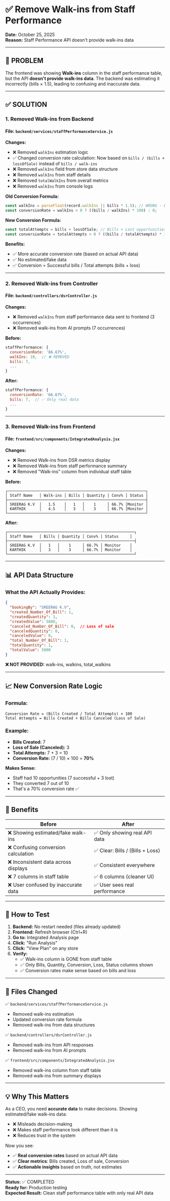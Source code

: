 # ✅ Remove Walk-ins from Staff Performance

**Date:** October 25, 2025  
**Reason:** Staff Performance API doesn't provide walk-ins data

---

## 🐛 **PROBLEM**

The frontend was showing **Walk-ins** column in the staff performance table, but the API **doesn't provide walk-ins data**. The backend was estimating it incorrectly (bills × 1.5), leading to confusing and inaccurate data.

---

## ✅ **SOLUTION**

### **1. Removed Walk-ins from Backend**

#### **File:** `backend/services/staffPerformanceService.js`

**Changes:**
- ❌ Removed `walkIns` estimation logic
- ✅ Changed conversion rate calculation: Now based on `bills / (bills + lossOfSale)` instead of `bills / walk-ins`
- ❌ Removed `walkIns` field from store data structure
- ❌ Removed `walkIns` from staff details
- ❌ Removed `totalWalkIns` from overall metrics
- ❌ Removed `walkIns` from console logs

**Old Conversion Formula:**
```javascript
const walkIns = parseFloat(record.walkIns || bills * 1.5); // WRONG - Estimated!
const conversionRate = walkIns > 0 ? ((bills / walkIns) * 100) : 0;
```

**New Conversion Formula:**
```javascript
const totalAttempts = bills + lossOfSale; // Bills + Lost opportunities
const conversionRate = totalAttempts > 0 ? ((bills / totalAttempts) * 100) : 0;
```

**Benefits:**
- ✅ More accurate conversion rate (based on actual API data)
- ✅ No estimated/fake data
- ✅ Conversion = Successful bills / Total attempts (bills + loss)

---

### **2. Removed Walk-ins from Controller**

#### **File:** `backend/controllers/dsrController.js`

**Changes:**
- ❌ Removed `walkIns` from staff performance data sent to frontend (3 occurrences)
- ❌ Removed walk-ins from AI prompts (7 occurrences)

**Before:**
```javascript
staffPerformance: {
  conversionRate: '66.67%',
  walkIns: 10,  // ❌ REMOVED
  bills: 7,
  ...
}
```

**After:**
```javascript
staffPerformance: {
  conversionRate: '66.67%',
  bills: 7,  // ✅ Only real data
  ...
}
```

---

### **3. Removed Walk-ins from Frontend**

#### **File:** `frontend/src/components/IntegratedAnalysis.jsx`

**Changes:**
- ❌ Removed Walk-ins from DSR metrics display
- ❌ Removed Walk-ins from staff performance summary
- ❌ Removed "Walk-ins" column from individual staff table

**Before:**
```
┌─────────────────────────────────────────────────────────────┐
│ Staff Name   │ Walk-ins │ Bills │ Quantity │ Conv% │ Status │
├─────────────────────────────────────────────────────────────┤
│ SREERAG K.V  │   1.5    │   1   │    1     │ 66.7% │Monitor │
│ KARTHIK      │   4.5    │   3   │    3     │ 66.7% │Monitor │
└─────────────────────────────────────────────────────────────┘
```

**After:**
```
┌────────────────────────────────────────────────────────┐
│ Staff Name   │ Bills │ Quantity │ Conv% │ Status     │
├────────────────────────────────────────────────────────┤
│ SREERAG K.V  │   1   │    1     │ 66.7% │ Monitor    │
│ KARTHIK      │   3   │    3     │ 66.7% │ Monitor    │
└────────────────────────────────────────────────────────┘
```

---

## 📊 **API Data Structure**

### **What the API Actually Provides:**
```json
{
  "bookingBy": "SREERAG K.V",
  "created_Number_Of_Bill": 1,
  "createdQuantity": 1,
  "createdValue": 5000,
  "canceled_Number_Of_Bill": 0,  // Loss of sale
  "canceledQuantity": 0,
  "canceledValue": 0,
  "total_Number_Of_Bill": 1,
  "totalQuantity": 1,
  "totalValue": 5000
}
```

**❌ NOT PROVIDED:** walk-ins, walkins, total_walkins

---

## 📈 **New Conversion Rate Logic**

### **Formula:**
```
Conversion Rate = (Bills Created / Total Attempts) × 100
Total Attempts = Bills Created + Bills Canceled (Loss of Sale)
```

### **Example:**
- **Bills Created:** 7
- **Loss of Sale (Canceled):** 3
- **Total Attempts:** 7 + 3 = 10
- **Conversion Rate:** (7 / 10) × 100 = **70%**

**Makes Sense:**
- Staff had 10 opportunities (7 successful + 3 lost)
- They converted 7 out of 10
- That's a 70% conversion rate ✅

---

## 🎯 **Benefits**

| Before | After |
|--------|-------|
| ❌ Showing estimated/fake walk-ins | ✅ Only showing real API data |
| ❌ Confusing conversion calculation | ✅ Clear: Bills / (Bills + Loss) |
| ❌ Inconsistent data across displays | ✅ Consistent everywhere |
| ❌ 7 columns in staff table | ✅ 6 columns (cleaner UI) |
| ❌ User confused by inaccurate data | ✅ User sees real performance |

---

## 🚀 **How to Test**

1. **Backend:** No restart needed (files already updated)
2. **Frontend:** Refresh browser (Ctrl+R)
3. **Go to:** Integrated Analysis page
4. **Click:** "Run Analysis"
5. **Click:** "View Plan" on any store
6. **Verify:** 
   - ✅ Walk-ins column is GONE from staff table
   - ✅ Only Bills, Quantity, Conversion, Loss, Status columns shown
   - ✅ Conversion rates make sense based on bills and loss

---

## 📝 **Files Changed**

✅ `backend/services/staffPerformanceService.js`
- Removed walk-ins estimation
- Updated conversion rate formula
- Removed walk-ins from data structures

✅ `backend/controllers/dsrController.js`
- Removed walk-ins from API responses
- Removed walk-ins from AI prompts

✅ `frontend/src/components/IntegratedAnalysis.jsx`
- Removed walk-ins column from staff table
- Removed walk-ins from summary displays

---

## 💡 **Why This Matters**

As a CEO, you need **accurate data** to make decisions. Showing estimated/fake walk-ins data:
- ❌ Misleads decision-making
- ❌ Makes staff performance look different than it is
- ❌ Reduces trust in the system

Now you see:
- ✅ **Real conversion rates** based on actual API data
- ✅ **Clear metrics**: Bills created, Loss of sale, Conversion
- ✅ **Actionable insights** based on truth, not estimates

---

**Status:** ✅ COMPLETED  
**Ready for:** Production testing  
**Expected Result:** Clean staff performance table with only real API data

